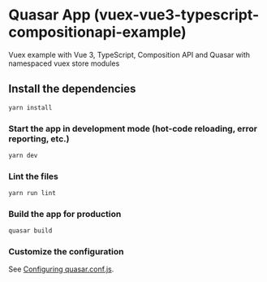 # Quasar App (vuex-vue3-typescript-compositionapi-example)

Vuex example with Vue 3, TypeScript, Composition API and Quasar with namespaced vuex store modules

## Install the dependencies
```bash
yarn install
```

### Start the app in development mode (hot-code reloading, error reporting, etc.)
```bash
yarn dev
```

### Lint the files
```bash
yarn run lint
```

### Build the app for production
```bash
quasar build
```

### Customize the configuration
See [Configuring quasar.conf.js](https://v2.quasar.dev/quasar-cli/quasar-conf-js).
